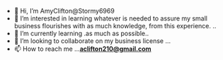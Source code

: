 - 👋 Hi, I’m AmyClifton@Stormy6969
- 👀 I’m interested in learning whatever is needed to assure 
my small business flourishes with as much knowledge,
from this experience.
..
- 🌱 I’m currently learning .as much as possible..
- 💞️ I’m looking to collaborate on my business license ...
- 📫 How to reach me ...**aclifton210@gmail.com**

<!---
Stormy6969/Stormy6969 is a ✨ special ✨
 repository because
 its
 `README.md` 
(this file) appears on your GitHub profile.
You can click the Preview link to take a look at your changes.
--->
